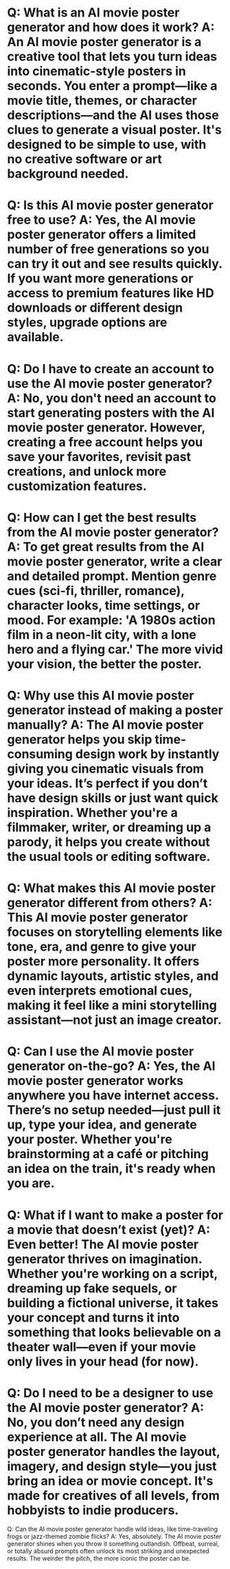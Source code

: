 Q:
What is an AI movie poster generator and how does it work?
A:
An AI movie poster generator is a creative tool that lets you turn ideas into cinematic-style posters in seconds. You enter a prompt—like a movie title, themes, or character descriptions—and the AI uses those clues to generate a visual poster. It's designed to be simple to use, with no creative software or art background needed.
===
Q:
Is this AI movie poster generator free to use?
A:
Yes, the AI movie poster generator offers a limited number of free generations so you can try it out and see results quickly. If you want more generations or access to premium features like HD downloads or different design styles, upgrade options are available.
===
Q:
Do I have to create an account to use the AI movie poster generator?
A:
No, you don't need an account to start generating posters with the AI movie poster generator. However, creating a free account helps you save your favorites, revisit past creations, and unlock more customization features.
===
Q:
How can I get the best results from the AI movie poster generator?
A:
To get great results from the AI movie poster generator, write a clear and detailed prompt. Mention genre cues (sci-fi, thriller, romance), character looks, time settings, or mood. For example: 'A 1980s action film in a neon-lit city, with a lone hero and a flying car.' The more vivid your vision, the better the poster.
===
Q:
Why use this AI movie poster generator instead of making a poster manually?
A:
The AI movie poster generator helps you skip time-consuming design work by instantly giving you cinematic visuals from your ideas. It’s perfect if you don’t have design skills or just want quick inspiration. Whether you're a filmmaker, writer, or dreaming up a parody, it helps you create without the usual tools or editing software.
===
Q:
What makes this AI movie poster generator different from others?
A:
This AI movie poster generator focuses on storytelling elements like tone, era, and genre to give your poster more personality. It offers dynamic layouts, artistic styles, and even interprets emotional cues, making it feel like a mini storytelling assistant—not just an image creator.
===
Q:
Can I use the AI movie poster generator on-the-go?
A:
Yes, the AI movie poster generator works anywhere you have internet access. There’s no setup needed—just pull it up, type your idea, and generate your poster. Whether you're brainstorming at a café or pitching an idea on the train, it's ready when you are.
===
Q:
What if I want to make a poster for a movie that doesn’t exist (yet)?
A:
Even better! The AI movie poster generator thrives on imagination. Whether you're working on a script, dreaming up fake sequels, or building a fictional universe, it takes your concept and turns it into something that looks believable on a theater wall—even if your movie only lives in your head (for now).
===
Q:
Do I need to be a designer to use the AI movie poster generator?
A:
No, you don’t need any design experience at all. The AI movie poster generator handles the layout, imagery, and design style—you just bring an idea or movie concept. It's made for creatives of all levels, from hobbyists to indie producers.
===
Q:
Can the AI movie poster generator handle wild ideas, like time-traveling frogs or jazz-themed zombie flicks?
A:
Yes, absolutely. The AI movie poster generator shines when you throw it something outlandish. Offbeat, surreal, or totally absurd prompts often unlock its most striking and unexpected results. The weirder the pitch, the more iconic the poster can be.
